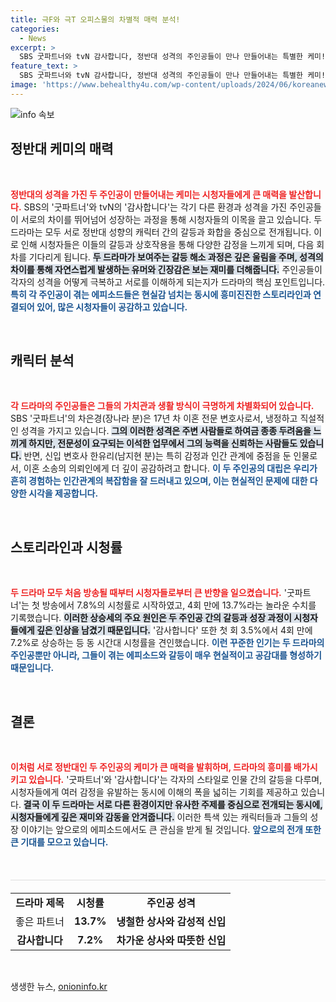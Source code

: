 ```yaml
---
title: 극F와 극T 오피스물의 차별적 매력 분석!
categories:
  - News
excerpt: >
  SBS 굿파트너와 tvN 감사합니다, 정반대 성격의 주인공들이 만나 만들어내는 특별한 케미! 이혼 전문 변호사와 감사팀장, 이들의 대립과 성장 이야기가 시청자들을 흥미롭게 사로잡고 있다. 어떤 케미가 더 재미있을까?
feature_text: >
  SBS 굿파트너와 tvN 감사합니다, 정반대 성격의 주인공들이 만나 만들어내는 특별한 케미! 이혼 전문 변호사와 감사팀장, 이들의 대립과 성장 이야기가 시청자들을 흥미롭게 사로잡고 있다. 어떤 케미가 더 재미있을까?
image: 'https://www.behealthy4u.com/wp-content/uploads/2024/06/koreanews.jpg'
---
```


<p><img src="https://www.behealthy4u.com/wp-content/uploads/2024/06/koreanews.jpg" alt="info 속보" /></p>

<h2 data-ke-size="size26">정반대 케미의 매력</h2>

<p data-ke-size="size16">&nbsp;</p>

<p><b><span style="color: #ee2323;">정반대의 성격을 가진 두 주인공이 만들어내는 케미는 시청자들에게 큰 매력을 발산합니다.</span></b> SBS의 '굿파트너'와 tvN의 '감사합니다'는 각기 다른 환경과 성격을 가진 주인공들이 서로의 차이를 뛰어넘어 성장하는 과정을 통해 시청자들의 이목을 끌고 있습니다. 두 드라마는 모두 서로 정반대 성향의 캐릭터 간의 갈등과 화합을 중심으로 전개됩니다. 이로 인해 시청자들은 이들의 갈등과 상호작용을 통해 다양한 감정을 느끼게 되며, 다음 회차를 기다리게 됩니다. <b><span style="background-color: #21538527;">두 드라마가 보여주는 갈등 해소 과정은 깊은 울림을 주며, 성격의 차이를 통해 자연스럽게 발생하는 유머와 긴장감은 보는 재미를 더해줍니다.</span></b> 주인공들이 각자의 성격을 어떻게 극복하고 서로를 이해하게 되는지가 드라마의 핵심 포인트입니다.  <b><span style="color: #1a5490;">특히 각 주인공이 겪는 에피소드들은 현실감 넘치는 동시에 흥미진진한 스토리라인과 연결되어 있어, 많은 시청자들이 공감하고 있습니다.</span></b></p>

<p data-ke-size="size16">&nbsp;</p>

<h2 data-ke-size="size26">캐릭터 분석</h2>

<p data-ke-size="size16">&nbsp;</p>

<p><b><span style="color: #ee2323;">각 드라마의 주인공들은 그들의 가치관과 생활 방식이 극명하게 차별화되어 있습니다.</span></b> SBS '굿파트너'의 차은경(장나라 분)은 17년 차 이혼 전문 변호사로서, 냉정하고 직설적인 성격을 가지고 있습니다. <b><span style="background-color: #21538527;">그의 이러한 성격은 주변 사람들로 하여금 종종 두려움을 느끼게 하지만, 전문성이 요구되는 이석한 업무에서 그의 능력을 신뢰하는 사람들도 있습니다.</span></b> 반면, 신입 변호사 한유리(남지현 분)는 특히 감정과 인간 관계에 중점을 둔 인물로서, 이혼 소송의 의뢰인에게 더 깊이 공감하려고 합니다. <b><span style="color: #1a5490;">이 두 주인공의 대립은 우리가 흔히 경험하는 인간관계의 복잡함을 잘 드러내고 있으며, 이는 현실적인 문제에 대한 다양한 시각을 제공합니다.</span></b></p>

<p data-ke-size="size16">&nbsp;</p>

<h2 data-ke-size="size26">스토리라인과 시청률</h2>

<p data-ke-size="size16">&nbsp;</p>

<p><b><span style="color: #ee2323;">두 드라마 모두 처음 방송될 때부터 시청자들로부터 큰 반향을 일으켰습니다.</span></b> '굿파트너'는 첫 방송에서 7.8%의 시청률로 시작하였고, 4회 만에 13.7%라는 놀라운 수치를 기록했습니다. <b><span style="background-color: #21538527;">이러한 상승세의 주요 원인은 두 주인공 간의 갈등과 성장 과정이 시청자들에게 깊은 인상을 남겼기 때문입니다.</span></b> '감사합니다' 또한 첫 회 3.5%에서 4회 만에 7.2%로 상승하는 등 동 시간대 시청률을 견인했습니다. <b><span style="color: #1a5490;">이런 꾸준한 인기는 두 드라마의 주인공뿐만 아니라, 그들이 겪는 에피소드와 갈등이 매우 현실적이고 공감대를 형성하기 때문입니다.</span></b></p>

<p data-ke-size="size16">&nbsp;</p>

<h2 data-ke-size="size26">결론</h2>

<p data-ke-size="size16">&nbsp;</p>

<p><b><span style="color: #ee2323;">이처럼 서로 정반대인 두 주인공의 케미가 큰 매력을 발휘하며, 드라마의 흥미를 배가시키고 있습니다.</span></b> '굿파트너'와 '감사합니다'는 각자의 스타일로 인물 간의 갈등을 다루며, 시청자들에게 여러 감정을 유발하는 동시에 이해의 폭을 넓히는 기회를 제공하고 있습니다. <b><span style="background-color: #21538527;">결국 이 두 드라마는 서로 다른 환경이지만 유사한 주제를 중심으로 전개되는 동시에, 시청자들에게 깊은 재미와 감동을 안겨줍니다.</span></b> 이러한 특색 있는 캐릭터들과 그들의 성장 이야기는 앞으로의 에피소드에서도 큰 관심을 받게 될 것입니다. <b><span style="color: #1a5490;">앞으로의 전개 또한 큰 기대를 모으고 있습니다.</span></b></p>

<p data-ke-size="size16">&nbsp;</p>

<hr style="height: 1px; background-color: #ddd; border: none; margin: 20px 0;"/>

<table style="width: 100%; border-collapse: collapse;">
<tr>
<td style="text-align: center; height: 17px;"><b>드라마 제목</b></td>
<td style="text-align: center; height: 17px;"><b>시청률</b></td>
<td style="text-align: center; height: 17px;"><b>주인공 성격</b></td>
</tr>
<tr>
<td style="text-align: center; height: 17px;">좋은 파트너</td>
<td style="text-align: center; height: 17px;"><b>13.7%</b></td>
<td style="text-align: center; height: 17px;"><b>냉철한 상사와 감성적 신입</b></td>
</tr>
<tr>
<td style="text-align: center; height: 17px;"><b>감사합니다</b></td>
<td style="text-align: center; height: 17px;"><b>7.2%</b></td>
<td style="text-align: center; height: 17px;"><b>차가운 상사와 따뜻한 신입</b></td>
</tr>
</table>

<p data-ke-size="size16">&nbsp;</p>
생생한 뉴스, <a href="https://onioninfo.kr" rel="dofollow">onioninfo.kr</a>


